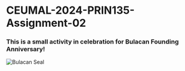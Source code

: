 # CEUMAL-2024-PRIN135-Assignment-02
### This is a small activity in celebration for Bulacan Founding Anniversary!

![Bulacan Seal](https://bulacan.gov.ph/wp-content/uploads/2022/08/Untitled-2.jpg)

